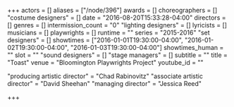 +++
actors = []
aliases = ["/node/396"]
awards = []
choreographers = []
"costume designers" = []
date = "2016-08-20T15:33:28-04:00"
directors = []
genres = []
intermission_count = "0"
"lighting designers" = []
lyricists = []
musicians = []
playwrights = []
runtime = ""
series = "2015-2016"
"set designers" = []
showtimes = ["2016-01-01T19:30:00-04:00", "2016-01-02T19:30:00-04:00", "2016-01-03T19:30:00-04:00"]
showtimes_human = ""
slot = ""
"sound designers" = []
"stage managers" = []
subtitle = ""
title = "Toast"
venue = "Bloomington Playwrights Project"
youtube_id = ""

"producing artistic director" = "Chad Rabinovitz"
"associate artistic director" = "David Sheehan"
"managing director" = "Jessica Reed"

+++
